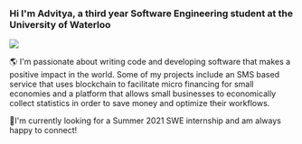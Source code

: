 ### Hi I'm Advitya, a third year Software Engineering student at the University of Waterloo
![](https://komarev.com/ghpvc/?username=adichha)

🌎 I'm passionate about writing code and developing software that makes a positive impact in the world. Some of my projects include an SMS based service that uses blockchain to facilitate micro financing for small economies and a platform that allows small businesses to economically collect statistics in order to save money and optimize their workflows.

🔭I'm currently looking for a Summer 2021 SWE internship and am always happy to connect!
